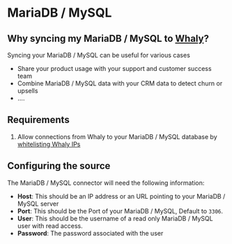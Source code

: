 # MariaDB / MySQL

## **Why syncing my MariaDB / MySQL to** [**Whaly**](https://whaly.io)**?**

Syncing your MariaDB / MySQL can be useful for various cases

* Share your product usage with your support and customer success team
* Combine MariaDB / MySQL data with your CRM data to detect churn or upsells
* ....

## Requirements

1. Allow connections from Whaly to your MariaDB / MySQL database by [whitelisting Whaly IPs](../../../warehouse/postgres/whitelisting-whaly-ips.md)

## Configuring the source

The MariaDB / MySQL connector will need the following information:

* **Host**: This should be an IP address or an URL pointing to your MariaDB / MySQL server
* **Port**: This should be the Port of your MariaDB / MySQL, Default to `3306`.
* **User**: This should be the username of a read only MariaDB / MySQL user with read access.
* **Password**: The password associated with the user

